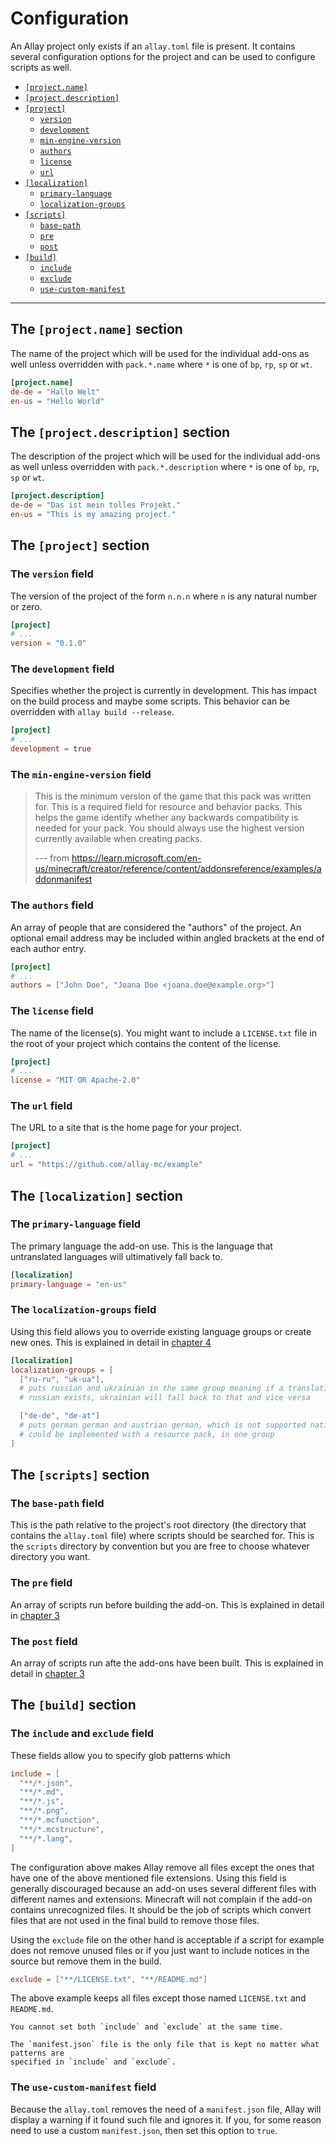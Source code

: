 # Configuration

An Allay project only exists if an `allay.toml` file is present. It contains
several configuration options for the project and can be used to configure
scripts as well.

- [`[project.name]`](#the-projectname-section)
- [`[project.description]`](#the-projectdescription-section)
- [`[project]`](#the-project-section)
  - [`version`](#the-version-field)
  - [`development`](#the-development-field)
  - [`min-engine-version`](#the-min-engine-version-field)
  - [`authors`](#the-authors-field)
  - [`license`](#the-license-field)
  - [`url`](#the-url-field)
- [`[localization]`](#the-localization-section)
  - [`primary-language`](#the-primary-language-field)
  - [`localization-groups`](#the-localization-groups-field)
- [`[scripts]`](#the-scripts-section)
  - [`base-path`](#the-base-path-field)
  - [`pre`](#the-pre-field)
  - [`post`](#the-post-field)
- [`[build]`](#the-build-section)
  - [`include`](#the-include-and-exclude-field)
  - [`exclude`](#the-include-and-exclude-field)
  - [`use-custom-manifest`](#the-use-custom-manifest-field)

--------------------------------------------------------------------------------

## The `[project.name]` section

The name of the project which will be used for the individual add-ons as well
unless overridden with `pack.*.name` where `*` is one of `bp`, `rp`, `sp` or `wt`.

```toml,icon=gear,filepath=allay.toml
[project.name]
de-de = "Hallo Welt"
en-us = "Hello World"
```

## The `[project.description]` section

The description of the project which will be used for the individual add-ons as
well unless overridden with `pack.*.description` where `*` is one of `bp`, `rp`,
`sp` or `wt`.

```toml,icon=gear,filepath=allay.toml
[project.description]
de-de = "Das ist mein tolles Projekt."
en-us = "This is my amazing project."
```

## The `[project]` section

### The `version` field

The version of the project of the form `n.n.n` where `n` is any natural number or
zero.

```toml,icon=gear,filepath=allay.toml
[project]
# ...
version = "0.1.0"
```


### The `development` field

Specifies whether the project is currently in development. This has impact on the
build process and maybe some scripts. This behavior can be overridden with
`allay build --release`.

```toml,icon=gear,filepath=allay.toml
[project]
# ...
development = true
```


### The `min-engine-version` field

> This is the minimum version of the game that this pack was written for. This is a
> required field for resource and behavior packs. This helps the game identify
> whether any backwards compatibility is needed for your pack. You should always use
> the highest version currently available when creating packs.
>
> --- from <https://learn.microsoft.com/en-us/minecraft/creator/reference/content/addonsreference/examples/addonmanifest>

### The `authors` field

An array of people that are considered the "authors" of the project. An optional
email address may be included within angled brackets at the end of each author
entry.

```toml,icon=gear,filepath=allay.toml
[project]
# ...
authors = ["John Doe", "Joana Doe <joana.doe@example.org>"]
```


### The `license` field

The name of the license(s). You might want to include a `LICENSE.txt` file in the
root of your project which contains the content of the license.

```toml,icon=gear,filepath=allay.toml
[project]
# ...
license = "MIT OR Apache-2.0"
```


### The `url` field

The URL to a site that is the home page for your project.

```toml,icon=gear,filepath=allay.toml
[project]
# ...
url = "https://github.com/allay-mc/example"
```


## The `[localization]` section

### The `primary-language` field

The primary language the add-on use. This is the language that untranslated
languages will ultimatively fall back to.

```toml,icon=gear,filepath=allay.toml
[localization]
primary-language = "en-us"
```

### The `localization-groups` field

Using this field allows you to override existing language groups or create new
ones. This is explained in detail in [chapter 4](../localitaion.md)

```toml,icon=gear,filepath=allay.toml
[localization]
localization-groups = [
  ["ru-ru", "uk-ua"], 
  # puts russian and ukrainian in the same group meaning if a translation for
  # russian exists, ukrainian will fall back to that and vice versa

  ["de-de", "de-at"]
  # puts german german and austrian german, which is not supported natively but
  # could be implemented with a resource pack, in one group
]
```

## The `[scripts]` section

### The `base-path` field

This is the path relative to the project's root directory (the directory that
contains the `allay.toml` file) where scripts should be searched for. This is
the `scripts` directory by convention but you are free to choose whatever
directory you want.

### The `pre` field

An array of scripts run before building the add-on. This is explained in detail
in [chapter 3](../scripts/index.md)

### The `post` field

An array of scripts run afte the add-ons have been built. This is explained in
detail in [chapter 3](../scripts/index.md)


## The `[build]` section

### The `include` and `exclude` field

These fields allow you to specify glob patterns which

```toml,icon=gear,filepath=allay.toml
include = [
  "**/*.json",
  "**/*.md",
  "**/*.js",
  "**/*.png",
  "**/*.mcfunction",
  "**/*.mcstructure",
  "**/*.lang",
]
```

The configuration above makes Allay remove all files except the ones that have
one of the above mentioned file extensions. Using this field is generally
discouraged because an add-on uses several different files with different names
and extensions. Minecraft will not complain if the add-on contains unrecognized
files. It should be the job of scripts which convert files that are not used in
the final build to remove those files.

Using the `exclude` file on the other hand is acceptable if a script for example
does not remove unused files or if you just want to include notices in the source
but remove them in the build.

```toml,icon=gear,filepath=allay.toml
exclude = ["**/LICENSE.txt", "**/README.md"]
```

The above example keeps all files except those named `LICENSE.txt` and `README.md`.

```admonish warning
You cannot set both `include` and `exclude` at the same time.
```

```admonish important
The `manifest.json` file is the only file that is kept no matter what patterns are
specified in `include` and `exclude`.
```

### The `use-custom-manifest` field

Because the `allay.toml` removes the need of a `manifest.json` file, Allay will
display a warning if it found such file and ignores it. If you, for some reason
need to use a custom `manifest.json`, then set this option to `true`.
